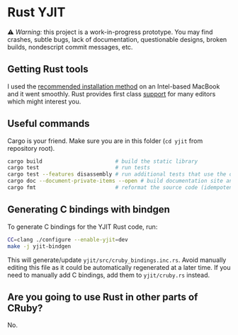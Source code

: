 # Rust YJIT

⚠️ *Warning:* this project is a work-in-progress prototype. You may find crashes,
subtle bugs, lack of documentation, questionable designs, broken builds,
nondescript commit messages, etc.

## Getting Rust tools

I used the [recommended installation method][rust-install] on an Intel-based
MacBook and it went smoothly. Rust provides first class [support][editor-tools]
for many editors which might interest you.

## Useful commands

Cargo is your friend. Make sure you are in this folder (`cd yjit` from
repository root).

```sh
cargo build                       # build the static library
cargo test                        # run tests
cargo test --features disassembly # run additional tests that use the optional libcapstone for verification
cargo doc --document-private-items --open # build documentation site and open it in your browser
cargo fmt                         # reformat the source code (idempotent)
```

## Generating C bindings with bindgen

To generate C bindings for the YJIT Rust code, run:

```sh
CC=clang ./configure --enable-yjit=dev
make -j yjit-bindgen
```

This will generate/update `yjit/src/cruby_bindings.inc.rs`. Avoid manually editing this file
as it could be automatically regenerated at a later time.
If you need to manually add C bindings, add them to `yjit/cruby.rs` instead.

## Are you going to use Rust in other parts of CRuby?

No.

[rust-install]: https://www.rust-lang.org/tools/install
[editor-tools]: https://www.rust-lang.org/tools
